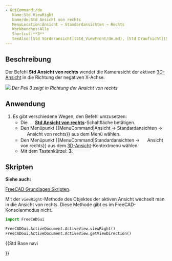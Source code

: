 ```yaml
---
- GuiCommand:/de
   Name:Std ViewRight
   Name/de:Std Ansicht von rechts
   MenuLocation:Ansicht → Standardansichten → Rechts
   Workbenches:Alle
   Shortcut:**3**
   SeeAlso:[Std Vorderansicht](Std_ViewFront/de.md), [Std Draufsicht](Std_ViewTop/de.md)
---
```


## Beschreibung

Der Befehl **Std Ansicht von rechts** wendet die Kamerasicht der aktiven [3D-Ansicht](3D_view/de.md) in die Richtung der negativen X-Achse.

![](images/FreeCAD_views_front.svg ) *Der Peil 3 zeigt in Richtung der Ansicht von rechts*

## Anwendung

1.  Es gibt verschiedene Wegen, den Befehl umzusetzen:
    -   Die **<img src="images/Std_ViewRight.svg" width=16px> [Std Ansicht von rechts](Std_ViewRight/de.md)**-Schaltfläche betätigen.
    -   Den Menüpunkt {{MenuCommand|Ansicht → Standardansichten → <img src="images/Std_ViewRight.svg" width=16px> Ansicht von rechts}} aus dem Menü wählen.
    -   Den Menüpunkt {{MenuCommand|Standardansichten → <img src="images/Std_ViewRight.svg" width=16px> Ansicht von rechts}} aus dem [3D-Ansicht](3D_view/de.md)-Kontextmenü wählen.
    -   Mit dem Tastenkürzel: **3**.

## Skripten


**Siehe auch:**

[FreeCAD Grundlagen Skripten](FreeCAD_Scripting_Basics/de.md).

Mit der `viewRight`-Methode des Objektes der aktiven Ansicht wechselt man in die Ansicht von rechts. Diese Methode gibt es im FreeCAD-Konsolenmodus nicht.


```python
import FreeCADGui

FreeCADGui.ActiveDocument.ActiveView.viewRight()
FreeCADGui.ActiveDocument.ActiveView.getViewDirection()
```





{{Std Base navi

}}  
